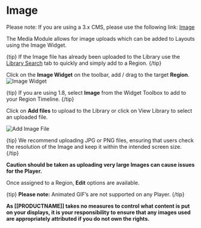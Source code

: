 # Image

Please note: If you are using a 3.x CMS, please use the following link: [Image](media_module_image.html)

The Media Module allows for image uploads which can be added to Layouts using the Image Widget.

{tip}
If the Image file has already been uploaded to the Library use the [Library Search](layouts_library_search.html) tab to quickly and simply add to a Region.
{/tip}

Click on the **Image Widget** on the toolbar,  add / drag to the target **Region**.  ![Image Widget](img/v2_media_image_widget.png)

{tip}
If you are using 1.8, select **Image** from the Widget Toolbox to add to your Region Timeline.
{/tip}

Click on **Add files** to upload to the Library or click on View Library to select an uploaded file.

![Add Image File](img/v2_media_add_image.png)



{tip}
We recommend uploading JPG or PNG files, ensuring that users check the resolution of the Image and keep it within the intended screen size.
{/tip}

**Caution should be taken as uploading very large Images can cause issues for the Player.**

Once assigned to a Region, **Edit** options are available.

{tip}
**Please note:** Animated GIF’s are not supported on any Player.
{/tip}

**As [[PRODUCTNAME]] takes no measures to control what content is put on your displays, it is your responsibility to ensure that any images used are appropriately attributed if you do not own the rights.**